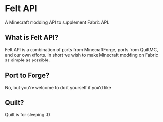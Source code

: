 # Felt API
A Minecraft modding API to supplement Fabric API.

## What is Felt API?
Felt API is a combination of ports from MinecraftForge, ports from QuiltMC, and our own efforts.
In short we wish to make Minecraft modding on Fabric as simple as possible.

## Port to Forge?
No, but you're welcome to do it yourself if you'd like

## Quilt?
Quilt is for sleeping :D
